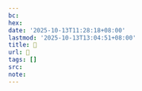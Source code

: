 ```yaml
---
bc:
hex:
date: '2025-10-13T11:28:18+08:00'
lastmod: '2025-10-13T13:04:51+08:00'
title: 󰜜
url: 󰜜
tags: []
src:
note:
---
```

